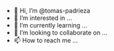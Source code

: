 - 👋 Hi, I’m @tomas-padrieza
- 👀 I’m interested in ...
- 🌱 I’m currently learning ...
- 💞️ I’m looking to collaborate on ...
- 📫 How to reach me ...

<!---
tomas-padrieza/tomas-padrieza is a ✨ special ✨ repository because its `README.md` (this file) appears on your GitHub profile.
You can click the Preview link to take a look at your changes.
--->
